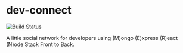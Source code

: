 # dev-connect

[![Build Status](https://travis-ci.org/paul0vinicius/dev-connect.svg?branch=master)](https://travis-ci.org/paul0vinicius/dev-connect)

A little social network for developers using (M)ongo (E)xpress (R)eact (N)ode Stack Front to Back.
